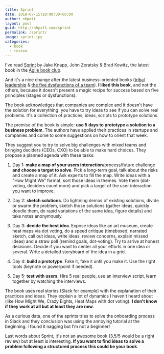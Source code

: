 ```yaml
---
title: Sprint
date: 2018-07-15T10:00:00+00:00
author: nhpatt
layout: post
guid: http://nhpatt.com/sprint
permalink: /sprint/
image: sprint.jpg
categories:
  - book
  - review
---
```


I've read [Sprint](https://www.goodreads.com/book/show/25814544-sprint) by Jake Knapp, John Zeratsky & Brad Kowitz, 
the latest book in the [Agile book club](https://www.meetup.com/es-ES/madriagil/events/252151999/).

And it's a nice change after the latest business-oriented books ([tribal leadership](https://nhpatt.com/tribal) & [the five dysfunctions of a team](https://nhpatt.com/dysfunctions)).
**I liked this book**, and not the others, because it doesn't present a magic recipe for success based on five principles (stages or dysfunctions). 

The book acknowledges that companies are complex and it doesn't have the solution for everything: you have to try ideas to see if you can
 solve real problems. It's a collection of practices, ideas, scripts to prototype solutions.

The premise of the book is simple: **use 5 days to prototype a solution to a business problem**. The authors have applied their
practices in startups and companies and come to some suggestions on how to orient that week.

They suggest you to try to solve big challenges with mixed teams and bringing deciders (CEOs, CXO) to be able to make hard choices.
They propose a planned agenda with these tasks:

1. Day 1: **make a map of your users interaction**/process/future challenge **and choose a target to solve**. Pick a long-term goal, 
talk about the risks and create a map of it. Ask experts to fill the map. Write ideas with a "How Might We" format, sort those ideas in themes.
Vote them (dot-voting, deciders count more) and pick a target of the user interaction you want to improve.

2. Day 2: **sketch solutions**. Do lightning demos of existing solutions, divide or swarm the problem, 
sketch those solutions (gather ideas, quickly doodle them, do rapid variations of the same idea, figure details) and
take notes anonymously.

3. Day 3: **decide the best idea**. Expose ideas like an art museum, create heat maps via dot voting, do a speed critique 
(timeboxed, narrated sketch, call out ideas, write ideas, review concerns, explain missed ideas) and a straw poll 
(remind goals, dot-voting). Try to arrive at honest decisions. Decide if you want to center all your efforts in one idea
or several. Write a detailed storyboard of the idea in a grid.

4. Day 4: **build a prototype**. Fake it, fake it until you make it. Use the right tools (keynote or powerpoint if needed).

5. Day 5: **test with users**. Hire 5 real people, use an interview script, learn together by watching the interviews.

The book uses real stories (Slack for example) with the explanation of their practices and ideas. They explain a lot
of dynamics I haven't heard about (like How Might We, Crazy Eights, Heat Maps with dot voting). **I don't know if they work
at all but at least they are new**.

As a curious data, one of the sprints tries to solve the onboarding process in Slack and they conclusion was using the 
annoying tutorial at the beginning. I found it nagging but I'm not a beginner!

Last words about Sprint, it's not an awesome book (3,5/5 would be a right review) but at least is interesting. **If you
want to find ideas to solve a problem following a structured process this could be your book**.